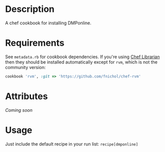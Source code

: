 Description
===========

A chef cookbook for installing DMPonline.

Requirements
============

See `metadata.rb` for cookbook dependencies. If you're using
[Chef Librarian][librarian] then they should be installed automatically except
for `rvm`, which is not the community version:

```ruby
cookbook 'rvm', :git => 'https://github.com/fnichol/chef-rvm'
```

Attributes
==========

*Coming soon*

Usage
=====

Just include the default recipe in your run list: `recipe[dmponline]`

[librarian]: https://github.com/applicationsonline/librarian
